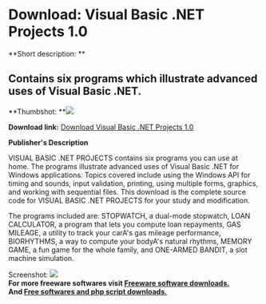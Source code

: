 # Download: Visual Basic .NET Projects 1.0

**Short description: **

## Contains six programs which illustrate advanced uses of Visual Basic .NET.

  
**Thumbshot: **![](http://www.freewarefiles.com/screenshot/vbnetproject_md.gif)   
  
**Download link:** [Download Visual Basic .NET Projects 1.0](http://freesoftwares.boysofts.com/Visual-Basic-NET-Projects_program_19918.html)  
  

**Publisher's Description**  
  

VISUAL BASIC .NET PROJECTS contains six programs you can use at home. The
programs illustrate advanced uses of Visual Basic .NET for Windows
applications. Topics covered include using the Windows API for timing and
sounds, input validation, printing, using multiple forms, graphics, and
working with sequential files. This download is the complete source code for
VISUAL BASIC .NET PROJECTS for your study and modification.

The programs included are: STOPWATCH, a dual-mode stopwatch, LOAN CALCULATOR,
a program that lets you compute loan repayments, GAS MILEAGE, a utility to
track your carA's gas mileage performance, BIORHYTHMS, a way to compute your
bodyA's natural rhythms, MEMORY GAME, a fun game for the whole family, and
ONE-ARMED BANDIT, a slot machine simulation.

  
  
Screenshot: ![](http://www.freewarefiles.com/screenshot/vbnetproject.gif)  
**For more freeware softwares visit [Freeware software downloads.](http://freesoftwares.boysofts.com/)**   
**And [Free softwares and php script downloads.](http://www.boysofts.com/)**

